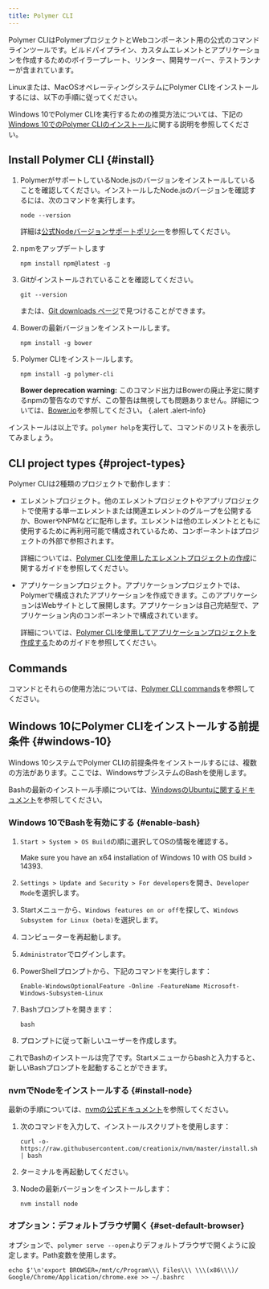 ```yaml
---
title: Polymer CLI
---
```


<!-- toc -->

Polymer CLIはPolymerプロジェクトとWebコンポーネント用の公式のコマンドラインツールです。ビルドパイプライン、カスタムエレメントとアプリケーションを作成するためのボイラープレート、リンター、開発サーバー、テストランナーが含まれています。

Linuxまたは、MacOSオペレーティングシステムにPolymer CLIをインストールするには、以下の手順に従ってください。

Windows 10でPolymer CLIを実行するための推奨方法については、下記の[Windows 10でのPolymer CLIのインストール](https://www.polymer-project.org/2.0/docs/tools/polymer-cli#windows-10)に関する説明を参照してください。

## Install Polymer CLI {#install}

1.  PolymerがサポートしているNode.jsのバージョンをインストールしていることを確認してください。インストールしたNode.jsのバージョンを確認するには、次のコマンドを実行します。
    
        node --version
    
    詳細は[公式Nodeバージョンサポートポリシー](https://www.polymer-project.org/2.0/docs/tools/node-support)を参照してください。

1.  npmをアップデートします

        npm install npm@latest -g

1.  Gitがインストールされていることを確認してください。

        git --version

    または、[Git downloads ページ](https://git-scm.com/downloads)で見つけることができます。

1.  Bowerの最新バージョンをインストールします。

        npm install -g bower

1.  Polymer CLIをインストールします。

        npm install -g polymer-cli

    **Bower deprecation warning:**  このコマンド出力はBowerの廃止予定に関するnpmの警告なのですが、この警告は無視しても問題ありません。詳細については、[Bower.io](https://bower.io/blog/)を参照してください。
    {.alert .alert-info}

インストールは以上です。`polymer help`を実行して、コマンドのリストを表示してみましょう。

## CLI project types {#project-types}

Polymer CLIは2種類のプロジェクトで動作します：

* エレメントプロジェクト。他のエレメントプロジェクトやアプリプロジェクトで使用する単一エレメントまたは関連エレメントのグループを公開するか、BowerやNPMなどに配布します。エレメントは他のエレメントとともに使用するために再利用可能で構成されているため、コンポーネントはプロジェクトの外部で参照されます。
  
  詳細については、[Polymer CLIを使用したエレメントプロジェクトの作成](https://www.polymer-project.org/2.0/docs/tools/create-element-polymer-cli)に関するガイドを参照してください。

* アプリケーションプロジェクト。アプリケーションプロジェクトでは、Polymerで構成されたアプリケーションを作成できます。このアプリケーションはWebサイトとして展開します。アプリケーションは自己完結型で、アプリケーション内のコンポーネントで構成されています。
  
  詳細については、[Polymer CLIを使用してアプリケーションプロジェクトを作成する](https://www.polymer-project.org/2.0/docs/tools/create-app-polymer-cli)ためのガイドを参照してください。

## Commands

コマンドとそれらの使用方法については、[Polymer CLI commands](https://www.polymer-project.org/2.0/docs/tools/polymer-cli-commands)を参照してください。

## Windows 10にPolymer CLIをインストールする前提条件 {#windows-10}

Windows 10システムでPolymer CLIの前提条件をインストールするには、複数の方法があります。ここでは、WindowsサブシステムのBashを使用します。

Bashの最新のインストール手順については、[WindowsのUbuntuに関するドキュメント](https://msdn.microsoft.com/en-us/commandline/wsl/about)を参照してください。

### Windows 10でBashを有効にする {#enable-bash}

1.  `Start > System > OS Build`の順に選択してOSの情報を確認する。
    
    Make sure you have an x64 installation of Windows 10 with OS build > 14393.
    
1.  `Settings > Update and Security > For developers`を開き、`Developer Mode`を選択します。

1.  Startメニューから、`Windows features on or off`を探して、`Windows Subsystem for Linux (beta)`を選択します。

1.  コンピューターを再起動します。

1.  `Administrator`でログインします。

1.  PowerShellプロンプトから、下記のコマンドを実行します：
    
        Enable-WindowsOptionalFeature -Online -FeatureName Microsoft-Windows-Subsystem-Linux

1.  Bashプロンプトを開きます：
    
        bash

6.  プロンプトに従って新しいユーザーを作成します。

これでBashのインストールは完了です。Startメニューからbashと入力すると、新しいBashプロンプトを起動することができます。

### nvmでNodeをインストールする {#install-node}

最新の手順については、[nvmの公式ドキュメント](https://github.com/creationix/nvm)を参照してください。

1.  次のコマンドを入力して、インストールスクリプトを使用します：
    
        curl -o- https://raw.githubusercontent.com/creationix/nvm/master/install.sh | bash

2.  ターミナルを再起動してください。

3.  Nodeの最新バージョンをインストールします：

        nvm install node

### オプション：デフォルトブラウザ開く {#set-default-browser}

オプションで、`polymer serve --open`よりデフォルトブラウザで開くように設定します。Path変数を使用します。

    echo $'\n'export BROWSER=/mnt/c/Program\\\ Files\\\ \\\(x86\\\)/
    Google/Chrome/Application/chrome.exe >> ~/.bashrc
